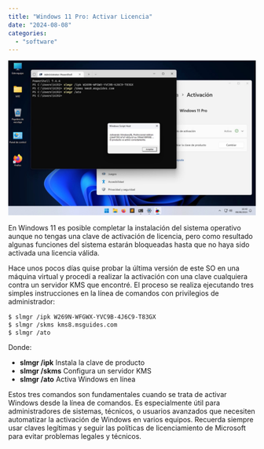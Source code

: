 ```yaml
---
title: "Windows 11 Pro: Activar Licencia"
date: "2024-08-08"
categories: 
  - "software"
---
```


![](images/win11_kms_key.jpeg)

En Windows 11 es posible completar la instalación del sistema operativo aunque no tengas una clave de activación de licencia, pero como resultado algunas funciones del sistema estarán bloqueadas hasta que no haya sido activada una licencia válida.

Hace unos pocos días quise probar la última versión de este SO en una máquina virtual y procedí a realizar la activación con una clave cualquiera contra un servidor KMS que encontré. El proceso se realiza ejecutando tres simples instrucciones en la línea de comandos con privilegios de administrador:
```
$ slmgr /ipk W269N-WFGWX-YVC9B-4J6C9-T83GX
$ slmgr /skms kms8.msguides.com
$ slmgr /ato
```
Donde:  
- **slmgr /ipk** Instala la clave de producto
- **slmgr /skms** Configura un servidor KMS
- **slmgr /ato** Activa Windows en línea

Estos tres comandos son fundamentales cuando se trata de activar Windows desde la línea de comandos. Es especialmente útil para administradores de sistemas, técnicos, o usuarios avanzados que necesiten automatizar la activación de Windows en varios equipos. Recuerda siempre usar claves legítimas y seguir las políticas de licenciamiento de Microsoft para evitar problemas legales y técnicos.